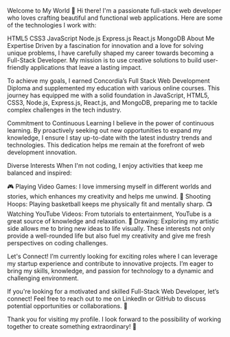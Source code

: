 Welcome to My World 🌟
Hi there! I'm a passionate full-stack web developer who loves crafting beautiful and functional web applications. Here are some of the technologies I work with:

HTML5
CSS3
JavaScript
Node.js
Express.js
React.js
MongoDB
About Me
Expertise
Driven by a fascination for innovation and a love for solving unique problems, I have carefully shaped my career towards becoming a Full-Stack Developer. My mission is to use creative solutions to build user-friendly applications that leave a lasting impact.

To achieve my goals, I earned Concordia’s Full Stack Web Development Diploma and supplemented my education with various online courses. This journey has equipped me with a solid foundation in JavaScript, HTML5, CSS3, Node.js, Express.js, React.js, and MongoDB, preparing me to tackle complex challenges in the tech industry.

Commitment to Continuous Learning
I believe in the power of continuous learning. By proactively seeking out new opportunities to expand my knowledge, I ensure I stay up-to-date with the latest industry trends and technologies. This dedication helps me remain at the forefront of web development innovation.

Diverse Interests
When I'm not coding, I enjoy activities that keep me balanced and inspired:

🎮 Playing Video Games: I love immersing myself in different worlds and stories, which enhances my creativity and helps me unwind.
🏀 Shooting Hoops: Playing basketball keeps me physically fit and mentally sharp.
📺 Watching YouTube Videos: From tutorials to entertainment, YouTube is a great source of knowledge and relaxation.
🎨 Drawing: Exploring my artistic side allows me to bring new ideas to life visually.
These interests not only provide a well-rounded life but also fuel my creativity and give me fresh perspectives on coding challenges.

Let's Connect!
I’m currently looking for exciting roles where I can leverage my startup experience and contribute to innovative projects. I’m eager to bring my skills, knowledge, and passion for technology to a dynamic and challenging environment.

If you're looking for a motivated and skilled Full-Stack Web Developer, let’s connect! Feel free to reach out to me on LinkedIn or GitHub to discuss potential opportunities or collaborations. 🤝

Thank you for visiting my profile. I look forward to the possibility of working together to create something extraordinary! 🚀
